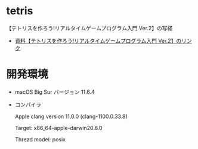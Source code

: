 # tetris
【テトリスを作ろう!リアルタイムゲームプログラム入門 Ver.2】の写経

 * [資料【テトリスを作ろう!リアルタイムゲームプログラム入門 Ver.2】のリンク](http://www3.nit.ac.jp/~tamura/pdf/tetris.pdf)

# 開発環境
 * macOS Big Sur バージョン 11.6.4
 * コンパイラ

    Apple clang version 11.0.0 (clang-1100.0.33.8)

    Target: x86_64-apple-darwin20.6.0

    Thread model: posix

